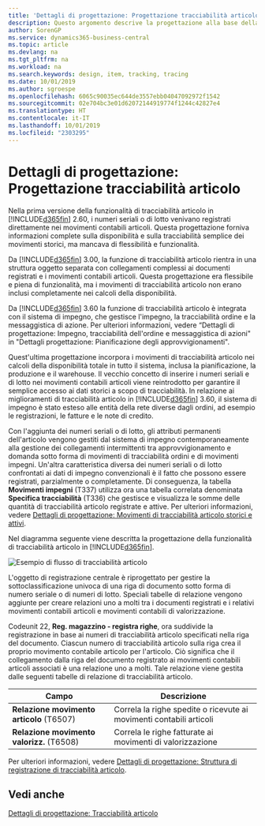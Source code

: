 ```yaml
---
title: 'Dettagli di progettazione: Progettazione tracciabilità articolo | Microsoft Docs'
description: Questo argomento descrive la progettazione alla base della tracciabilità articolo in Business Central.
author: SorenGP
ms.service: dynamics365-business-central
ms.topic: article
ms.devlang: na
ms.tgt_pltfrm: na
ms.workload: na
ms.search.keywords: design, item, tracking, tracing
ms.date: 10/01/2019
ms.author: sgroespe
ms.openlocfilehash: 6065c90035ec644de3557ebb04047092972f1542
ms.sourcegitcommit: 02e704bc3e01d62072144919774f1244c42827e4
ms.translationtype: HT
ms.contentlocale: it-IT
ms.lasthandoff: 10/01/2019
ms.locfileid: "2303295"
---
```

# <a name="design-details-item-tracking-design"></a>Dettagli di progettazione: Progettazione tracciabilità articolo
Nella prima versione della funzionalità di tracciabilità articolo in [!INCLUDE[d365fin](includes/d365fin_md.md)] 2.60, i numeri seriali o di lotto venivano registrati direttamente nei movimenti contabili articoli. Questa progettazione forniva informazioni complete sulla disponibilità e sulla tracciabilità semplice dei movimenti storici, ma mancava di flessibilità e funzionalità.  

Da [!INCLUDE[d365fin](includes/d365fin_md.md)] 3.00, la funzione di tracciabilità articolo rientra in una struttura oggetto separata con collegamenti complessi ai documenti registrati e i movimenti contabili articoli. Questa progettazione era flessibile e piena di funzionalità, ma i movimenti di tracciabilità articolo non erano inclusi completamente nei calcoli della disponibilità.  

Da [!INCLUDE[d365fin](includes/d365fin_md.md)] 3.60 la funzione di tracciabilità articolo è integrata con il sistema di impegno, che gestisce l'impegno, la tracciabilità ordine e la messaggistica di azione. Per ulteriori informazioni, vedere “Dettagli di progettazione: Impegno, tracciabilità dell'ordine e messaggistica di azioni" in "Dettagli progettazione: Pianificazione degli approvvigionamenti".  

Quest'ultima progettazione incorpora i movimenti di tracciabilità articolo nei calcoli della disponibilità totale in tutto il sistema, inclusa la pianificazione, la produzione e il warehouse. Il vecchio concetto di inserire i numeri seriali e di lotto nei movimenti contabili articoli viene reintrodotto per garantire il semplice accesso ai dati storici a scopo di tracciabilità. In relazione ai miglioramenti di tracciabilità articolo in [!INCLUDE[d365fin](includes/d365fin_md.md)] 3.60, il sistema di impegno è stato esteso alle entità della rete diverse dagli ordini, ad esempio le registrazioni, le fatture e le note di credito.  

Con l'aggiunta dei numeri seriali o di lotto, gli attributi permanenti dell'articolo vengono gestiti dal sistema di impegno contemporaneamente alla gestione dei collegamenti intermittenti tra approvvigionamento e domanda sotto forma di movimenti di tracciabilità ordini e di movimenti impegni. Un'altra caratteristica diversa dei numeri seriali o di lotto confrontati ai dati di impegno convenzionali è il fatto che possono essere registrati, parzialmente o completamente. Di conseguenza, la tabella **Movimenti impegni** (T337) utilizza ora una tabella correlata denominata **Specifica tracciabilità** (T336) che gestisce e visualizza le somme delle quantità di tracciabilità articolo registrate e attive. Per ulteriori informazioni, vedere [Dettagli di progettazione: Movimenti di tracciabilità articolo storici e attivi](design-details-active-versus-historic-item-tracking-entries.md).  

Nel diagramma seguente viene descritta la progettazione della funzionalità di tracciabilità articolo in [!INCLUDE[d365fin](includes/d365fin_md.md)].  

![Esempio di flusso di tracciabilità articolo](media/design_details_item_tracking_design.png "Esempio di flusso di tracciabilità articolo")  

L'oggetto di registrazione centrale è riprogettato per gestire la sottoclassificazione univoca di una riga di documento sotto forma di numero seriale o di numeri di lotto. Speciali tabelle di relazione vengono aggiunte per creare relazioni uno a molti tra i documenti registrati e i relativi movimenti contabili articoli e movimenti contabili di valorizzazione.  

Codeunit 22, **Reg. magazzino - registra righe**, ora suddivide la registrazione in base ai numeri di tracciabilità articolo specificati nella riga del documento. Ciascun numero di tracciabilità articolo sulla riga crea il proprio movimento contabile articolo per l'articolo. Ciò significa che il collegamento dalla riga del documento registrato ai movimenti contabili articoli associati è una relazione uno a molti. Tale relazione viene gestita dalle seguenti tabelle di relazione di tracciabilità articolo.  

|Campo|Descrizione|  
|---------------|---------------------------------------|  
|**Relazione movimento articolo** (T6507)|Correla la righe spedite o ricevute ai movimenti contabili articoli|  
|**Relazione movimento valorizz.** (T6508)|Correla le righe fatturate ai movimenti di valorizzazione|  

Per ulteriori informazioni, vedere [Dettagli di progettazione: Struttura di registrazione di tracciabilità articolo](design-details-item-tracking-posting-structure.md).  

## <a name="see-also"></a>Vedi anche  
[Dettagli di progettazione: Tracciabilità articolo](design-details-item-tracking.md)

